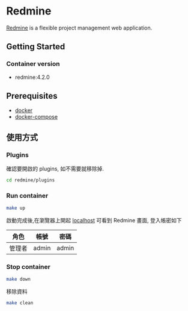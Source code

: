 # Redmine

[Redmine] is a flexible project management web application.

## Getting Started

### Container version

* redmine:4.2.0

## Prerequisites

* [docker](https://docs.docker.com/install/)
* [docker-compose](https://docs.docker.com/compose/install/)

## 使用方式

### Plugins

確認要開啟的 plugins, 如不需要就移除掉.

```bash
cd redmine/plugins
```

### Run container

```bash
make up
```

啟動完成後,在瀏覽器上開起 [localhost](http://localhost) 可看到 Redmine 畫面, 登入帳密如下

|角色|帳號|密碼|
|---|---|---|
|管理者|admin|admin|

### Stop container

```bash
make down
```

移除資料

```bash
make clean
```

[Redmine]: https://www.redmine.org/
